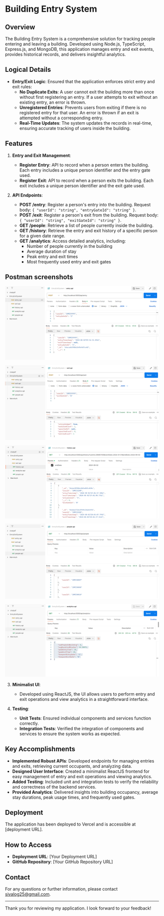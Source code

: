 # Building Entry System

## Overview

The Building Entry System is a comprehensive solution for tracking people entering and leaving a building. Developed using Node.js, TypeScript, Express.js, and MongoDB, this application manages entry and exit events, provides historical records, and delivers insightful analytics.

## Logical Details

- **Entry/Exit Logic**: Ensured that the application enforces strict entry and exit rules:
  - **No Duplicate Exits**: A user cannot exit the building more than once without first registering an entry. If a user attempts to exit without an existing entry, an error is thrown.
  - **Unregistered Entries**: Prevents users from exiting if there is no registered entry for that user. An error is thrown if an exit is attempted without a corresponding entry.
  - **Real-Time Updates**: The system updates the records in real-time, ensuring accurate tracking of users inside the building.


## Features

1. **Entry and Exit Management**:
   - **Register Entry**: API to record when a person enters the building. Each entry includes a unique person identifier and the entry gate used.
   - **Register Exit**: API to record when a person exits the building. Each exit includes a unique person identifier and the exit gate used.

2. **API Endpoints**:
   - **POST /entry**: Register a person's entry into the building. Request body: `{ "userId": "string", "entryGateId": "string" }`.
   - **POST /exit**: Register a person's exit from the building. Request body: `{ "userId": "string", "exitGateId": "string" }`.
   - **GET /people**: Retrieve a list of people currently inside the building.
   - **GET /history**: Retrieve the entry and exit history of a specific person for a given date range.
   - **GET /analytics**: Access detailed analytics, including:
     - Number of people currently in the building
     - Average duration of stay
     - Peak entry and exit times
     - Most frequently used entry and exit gates

## Postman screenshots
![alt text](image.png)

![alt text](image-1.png)

![alt text](image-2.png)

![alt text](image-3.png)

![alt text](image-4.png)

3. **Minimalist UI**:
   - Developed using ReactJS, the UI allows users to perform entry and exit operations and view analytics in a straightforward interface.

4. **Testing**:
   - **Unit Tests**: Ensured individual components and services function correctly.
   - **Integration Tests**: Verified the integration of components and services to ensure the system works as expected.

## Key Accomplishments

- **Implemented Robust APIs**: Developed endpoints for managing entries and exits, retrieving current occupants, and analyzing data.
- **Designed User Interface**: Created a minimalist ReactJS frontend for easy management of entry and exit operations and viewing analytics.
- **Added Testing**: Included unit and integration tests to verify the reliability and correctness of the backend services.
- **Provided Analytics**: Delivered insights into building occupancy, average stay durations, peak usage times, and frequently used gates.

## Deployment

The application has been deployed to Vercel and is accessible at [deployment URL]. 


## How to Access

- **Deployment URL**: [Your Deployment URL]
- **GitHub Repository**: [Your GitHub Repository URL]

## Contact

For any questions or further information, please contact [sivalog25@gmail.com](mailto:sivalog25@gmail.com).

---

Thank you for reviewing my application. I look forward to your feedback!

